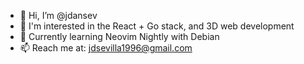 - 👋 Hi, I’m @jdansev
- 👀 I'm interested in the React + Go stack, and 3D web development 
- 🌱 Currently learning Neovim Nightly with Debian
- 📫 Reach me at: jdsevilla1996@gmail.com

<!---
jdansev/jdansev is a ✨ special ✨ repository because its `README.md` (this file) appears on your GitHub profile.
You can click the Preview link to take a look at your changes.
--->
